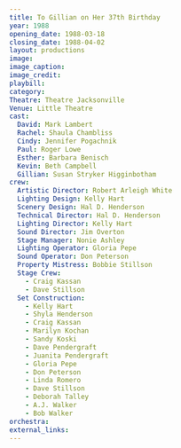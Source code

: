 ```yaml
---
title: To Gillian on Her 37th Birthday
year: 1988
opening_date: 1988-03-18
closing_date: 1988-04-02
layout: productions
image:
image_caption:
image_credit:
playbill: 
category: 
Theatre: Theatre Jacksonville
Venue: Little Theatre
cast:
  David: Mark Lambert
  Rachel: Shaula Chambliss
  Cindy: Jennifer Pogachnik
  Paul: Roger Lowe
  Esther: Barbara Benisch
  Kevin: Beth Campbell
  Gillian: Susan Stryker Higginbotham
crew:
  Artistic Director: Robert Arleigh White
  Lighting Design: Kelly Hart
  Scenery Design: Hal D. Henderson
  Technical Director: Hal D. Henderson
  Lighting Director: Kelly Hart
  Sound Director: Jim Overton
  Stage Manager: Nonie Ashley
  Lighting Operator: Gloria Pepe
  Sound Operator: Don Peterson
  Property Mistress: Bobbie Stillson
  Stage Crew:
    - Craig Kassan
    - Dave Stillson
  Set Construction:
    - Kelly Hart
    - Shyla Henderson
    - Craig Kassan
    - Marilyn Kochan
    - Sandy Koski
    - Dave Pendergraft
    - Juanita Pendergraft
    - Gloria Pepe
    - Don Peterson
    - Linda Romero
    - Dave Stillson
    - Deborah Talley
    - A.J. Walker
    - Bob Walker
orchestra:
external_links:
---
```



